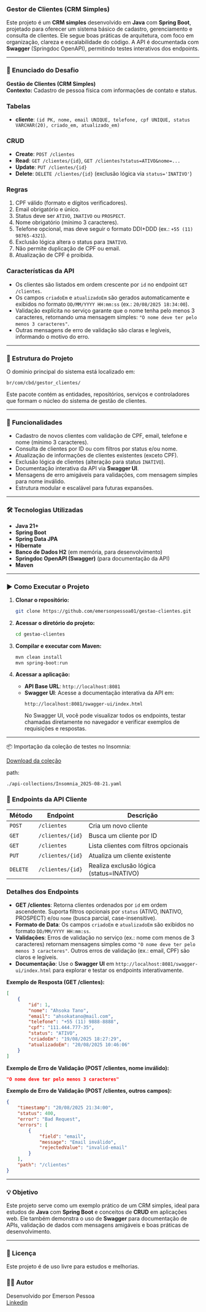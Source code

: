 ### Gestor de Clientes (CRM Simples)

Este projeto é um **CRM simples** desenvolvido em **Java** com **Spring Boot**, projetado para oferecer um sistema básico de cadastro, gerenciamento e consulta de clientes. Ele segue boas práticas de arquitetura, com foco em organização, clareza e escalabilidade do código. A API é documentada com **Swagger** (Springdoc OpenAPI), permitindo testes interativos dos endpoints.

---

### 📝 Enunciado do Desafio

**Gestão de Clientes (CRM Simples)**  
**Contexto:** Cadastro de pessoa física com informações de contato e status.  

### Tabelas
- **cliente**: `(id PK, nome, email UNIQUE, telefone, cpf UNIQUE, status VARCHAR(20), criado_em, atualizado_em)`

### CRUD
- **Create**: `POST /clientes`
- **Read**: `GET /clientes/{id}`, `GET /clientes?status=ATIVO&nome=...`
- **Update**: `PUT /clientes/{id}`
- **Delete**: `DELETE /clientes/{id}` (exclusão lógica via `status='INATIVO'`)

### Regras
1. CPF válido (formato e dígitos verificadores).
2. Email obrigatório e único.
3. Status deve ser `ATIVO`, `INATIVO` ou `PROSPECT`.
4. Nome obrigatório (mínimo 3 caracteres).
5. Telefone opcional, mas deve seguir o formato DDI+DDD (ex.: `+55 (11) 98765-4321`).
6. Exclusão lógica altera o status para `INATIVO`.
7. Não permite duplicação de CPF ou email.
8. Atualização de CPF é proibida.

### Características da API
- Os clientes são listados em ordem crescente por `id` no endpoint `GET /clientes`.
- Os campos `criadoEm` e `atualizadoEm` são gerados automaticamente e exibidos no formato `DD/MM/YYYY HH:mm:ss` (ex.: `20/08/2025 18:34:00`).
- Validação explícita no serviço garante que o nome tenha pelo menos 3 caracteres, retornando uma mensagem simples: `"O nome deve ter pelo menos 3 caracteres"`.
- Outras mensagens de erro de validação são claras e legíveis, informando o motivo do erro.

---

### 📂 Estrutura do Projeto

O domínio principal do sistema está localizado em:

```
br/com/cbd/gestor_clientes/
```

Este pacote contém as entidades, repositórios, serviços e controladores que formam o núcleo do sistema de gestão de clientes.

---

### 🚀 Funcionalidades

- Cadastro de novos clientes com validação de CPF, email, telefone e nome (mínimo 3 caracteres).
- Consulta de clientes por ID ou com filtros por status e/ou nome.
- Atualização de informações de clientes existentes (exceto CPF).
- Exclusão lógica de clientes (alteração para status `INATIVO`).
- Documentação interativa da API via **Swagger UI**.
- Mensagens de erro amigáveis para validações, com mensagem simples para nome inválido.
- Estrutura modular e escalável para futuras expansões.

---

### 🛠️ Tecnologias Utilizadas

- **Java 21+**
- **Spring Boot**
- **Spring Data JPA**
- **Hibernate**
- **Banco de Dados H2** (em memória, para desenvolvimento)
- **Springdoc OpenAPI (Swagger)** (para documentação da API)
- **Maven**

---

### ▶️ Como Executar o Projeto

1. **Clonar o repositório:**
   ```bash
   git clone https://github.com/emersonpessoa01/gestao-clientes.git
   ```

2. **Acessar o diretório do projeto:**
   ```bash
   cd gestao-clientes
   ```

3. **Compilar e executar com Maven:**
   ```bash
   mvn clean install
   mvn spring-boot:run
   ```

4. **Acessar a aplicação:**
   - **API Base URL**: `http://localhost:8081`
   - **Swagger UI**: Acesse a documentação interativa da API em:
     ```
     http://localhost:8081/swagger-ui/index.html
     ```
     No Swagger UI, você pode visualizar todos os endpoints, testar chamadas diretamente no navegador e verificar exemplos de requisições e respostas.

---

📦 Importação da coleção de testes no Insomnia:

[Download da coleção](./api-collections/Insomnia_2025-08-21.yaml)

path:

```
./api-collections/Insomnia_2025-08-21.yaml

```

### 👤 Endpoints da API Cliente

| Método  | Endpoint                | Descrição                              |
|---------|-------------------------|----------------------------------------|
| `POST`  | `/clientes`             | Cria um novo cliente                   |
| `GET`   | `/clientes/{id}`        | Busca um cliente por ID                |
| `GET`   | `/clientes`             | Lista clientes com filtros opcionais   |
| `PUT`   | `/clientes/{id}`        | Atualiza um cliente existente          |
| `DELETE`| `/clientes/{id}`        | Realiza exclusão lógica (status=INATIVO) |

### Detalhes dos Endpoints
- **GET /clientes**: Retorna clientes ordenados por `id` em ordem ascendente. Suporta filtros opcionais por `status` (ATIVO, INATIVO, PROSPECT) e/ou `nome` (busca parcial, case-insensitive).
- **Formato de Data**: Os campos `criadoEm` e `atualizadoEm` são exibidos no formato `DD/MM/YYYY HH:mm:ss`.
- **Validações**: Erros de validação no serviço (ex.: nome com menos de 3 caracteres) retornam mensagens simples como `"O nome deve ter pelo menos 3 caracteres"`. Outros erros de validação (ex.: email, CPF) são claros e legíveis.
- **Documentação**: Use o **Swagger UI** em `http://localhost:8081/swagger-ui/index.html` para explorar e testar os endpoints interativamente.

**Exemplo de Resposta (GET /clientes):**
```json
[
    {
        "id": 1,
        "nome": "Ahsoka Tano",
        "email": "ahsokatano@mail.com",
        "telefone": "+55 (11) 9888-8888",
        "cpf": "111.444.777-35",
        "status": "ATIVO",
        "criadoEm": "19/08/2025 18:27:29",
        "atualizadoEm": "20/08/2025 10:46:06"
    }
]
```

**Exemplo de Erro de Validação (POST /clientes, nome inválido):**
```json
"O nome deve ter pelo menos 3 caracteres"
```

**Exemplo de Erro de Validação (POST /clientes, outros campos):**
```json
{
    "timestamp": "20/08/2025 21:34:00",
    "status": 400,
    "error": "Bad Request",
    "errors": [
        {
            "field": "email",
            "message": "Email inválido",
            "rejectedValue": "invalid-email"
        }
    ],
    "path": "/clientes"
}
```

---

### 💡 Objetivo

Este projeto serve como um exemplo prático de um CRM simples, ideal para estudos de **Java** com **Spring Boot** e conceitos de **CRUD** em aplicações web. Ele também demonstra o uso de **Swagger** para documentação de APIs, validação de dados com mensagens amigáveis e boas práticas de desenvolvimento.

---

### 📜 Licença

Este projeto é de uso livre para estudos e melhorias.

### 🧑‍💻 Autor
Desenvolvido por Emerson Pessoa <br>
[Linkedin](https://www.linkedin.com/in/emersonpessoa01/)